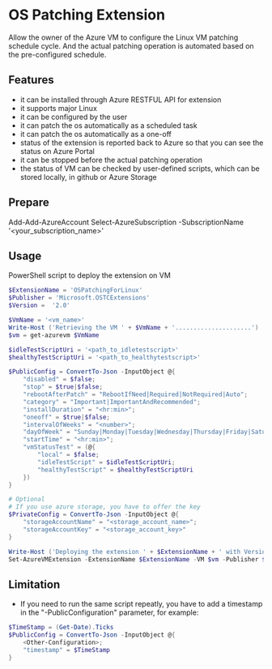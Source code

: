 # OS Patching Extension
Allow the owner of the Azure VM to configure the Linux VM patching schedule
cycle. And the actual patching operation is automated based on the
pre-configured schedule.
## Features
* it can be installed through Azure RESTFUL API for extension
* it supports major Linux
* it can be configured by the user
* it can patch the os automatically as a scheduled task
* it can patch the os automatically as a one-off
* status of the extension is reported back to Azure so that
you can see the status on Azure Portal
* it can be stopped before the actual patching operation
* the status of VM can be checked by user-defined scripts,
which can be stored locally, in github or Azure Storage

## Prepare
Add-Add-AzureAccount
Select-AzureSubscription -SubscriptionName '<your_subscription_name>'

## Usage
PowerShell script to deploy the extension on VM
```powershell
$ExtensionName = 'OSPatchingForLinux'
$Publisher = 'Microsoft.OSTCExtensions'
$Version =  '2.0'

$VmName = '<vm_name>'
Write-Host ('Retrieving the VM ' + $VmName + '.....................')
$vm = get-azurevm $VmName

$idleTestScriptUri = '<path_to_idletestscript>'
$healthyTestScriptUri = '<path_to_healthytestscript>'

$PublicConfig = ConvertTo-Json -InputObject @{
    "disabled" = $false;
    "stop" = $true|$false;
    "rebootAfterPatch" = "RebootIfNeed|Required|NotRequired|Auto";
    "category" = "Important|ImportantAndRecommended";
    "installDuration" = "<hr:min>";
    "oneoff" = $true|$false;
    "intervalOfWeeks" = "<number>";
    "dayOfWeek" = "Sunday|Monday|Tuesday|Wednesday|Thursday|Friday|Saturday|Everyday";
    "startTime" = "<hr:min>";
    "vmStatusTest" = (@{
        "local" = $false;
        "idleTestScript" = $idleTestScriptUri;
        "healthyTestScript" = $healthyTestScriptUri
    })
}

# Optional
# If you use azure storage, you have to offer the key
$PrivateConfig = ConvertTo-Json -InputObject @{
    "storageAccountName" = "<storage_account_name>";
    "storageAccountKey" = "<storage_account_key>"
}

Write-Host ('Deploying the extension ' + $ExtensionName + ' with Version ' + $Version + ' on ' + $VmName + '.....................')
Set-AzureVMExtension -ExtensionName $ExtensionName -VM $vm -Publisher $Publisher -Version $Version -PrivateConfiguration $PrivateConfig -PublicConfiguration $PublicConfig | Update-AzureVM
```

## Limitation
* If you need to run the same script repeatly, you have to add a timestamp in the "-PublicConfiguration" parameter, for example:
```powershell
$TimeStamp = (Get-Date).Ticks
$PublicConfig = ConvertTo-Json -InputObject @{
    <Other-Configuration>;
    "timestamp" = $TimeStamp
}
```